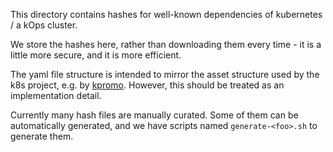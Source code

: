 This directory contains hashes for well-known dependencies of kubernetes / a kOps cluster.

We store the hashes here, rather than downloading them every time - it is a little more secure,
and it is more efficient.

The yaml file structure is intended to mirror the asset structure used by the k8s project,
e.g. by [kpromo](https://github.com/kubernetes-sigs/promo-tools/blob/main/docs/file-promotion.md).
However, this should be treated as an implementation detail.

Currently many hash files are manually curated.  Some of them can be automatically generated,
and we have scripts named `generate-<foo>.sh` to generate them.